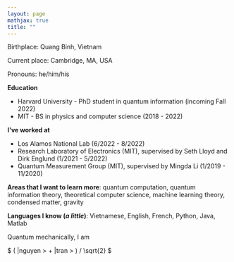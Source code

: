 ```yaml
---
layout: page
mathjax: true
title: ""
---
```


Birthplace: Quang Binh, Vietnam

Current place: Cambridge, MA, USA

Pronouns: he/him/his


**Education**

* Harvard University - PhD student in quantum information  (incoming Fall 2022)
* MIT - BS in physics and computer science (2018 - 2022)

**I've worked at**

* Los Alamos National Lab (6/2022 - 8/2022)
* Research Laboratory of Electronics (MIT), supervised by Seth Lloyd and Dirk Englund (1/2021 - 5/2022)
* Quantum Measurement Group (MIT), supervised by Mingda Li (1/2019 - 11/2020)


<!-- * Used machine learning and mathematical tools to study quantum error-correcting codes
* Developed quantum algorithms for group-equivariant transformations
* Developed quantum(-inspired) algorithms for numerical linear algebra -->

**Areas that I want to learn more**: quantum computation, quantum information theory, theoretical computer science, machine learning theory, condensed matter, gravity

**Languages I know (*a little*)**: Vietnamese, English, French, Python, Java, Matlab

Quantum mechanically, I am 

$ ( |nguyen >  + |tran > ) / \sqrt{2} $

